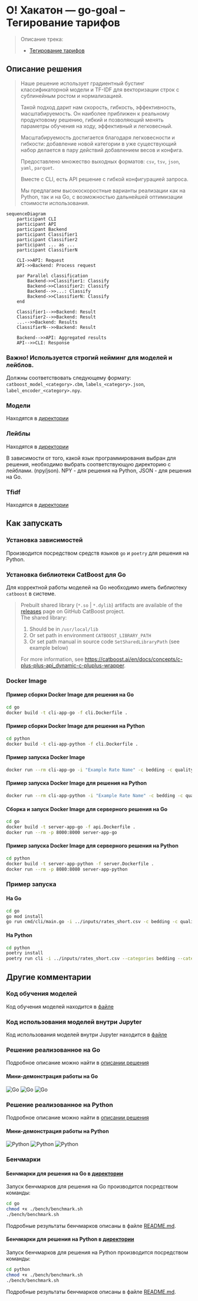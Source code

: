 # О! Хакатон — go-goal – Тегирование тарифов

> Описание трека:
>
> - [Тегирование тарифов](https://docs.ostrovok.tech/s/hackathon-track-2)

## Описание решения

> Наше решение использует градиентный бустинг классификаторной модели и TF-IDF для векторизации строк с сублинейным ростом и нормализацией.
>
> Такой подход дарит нам скорость, гибкость, эффективность, масштабируемость. Он наиболее приближен к реальному продуктовому решению, гибкий и позволяющий менять параметры обучения на ходу, эффективный и легковесный.
>
> Масштабируемость достигается благодаря легковесности и гибкости: добавление новой категории в уже существующий набор делается в пару действий добавлением весов и конфига.
>
> Предоставлено множество выходных форматов: `csv`, `tsv`, `json`, `yaml`, `parquet`.
>
> Вместе с CLI, есть API решение с гибкой конфигурацией запроса.
>
> Мы предлагаем высокоскоростные варианты реализации как на Python, так и на Go, с возможностью дальнейшей оптимизации стоимости использования.

```mermaid
sequenceDiagram
    participant CLI
    participant API
    participant Backend
    participant Classifier1
    participant Classifier2
    participant ... as ...
    participant ClassifierN

    CLI->>API: Request
    API->>Backend: Process request
    
    par Parallel classification
        Backend->>Classifier1: Classify
        Backend->>Classifier2: Classify
        Backend-->>...: Classify
        Backend->>ClassifierN: Classify
    end

    Classifier1-->>Backend: Result
    Classifier2-->>Backend: Result
    ...-->>Backend: Results
    ClassifierN-->>Backend: Result
    
    Backend-->>API: Aggregated results
    API-->>CLI: Response
```

### Важно! Используется строгий нейминг для моделей и лейблов.

Должны соответствовать следующему формату: `catboost_model_<category>.cbm`, `labels_<category>.json`, `label_encoder_<category>.npy`.

### Модели

Находятся в [директории](./artifacts/cbm)

### Лейблы

Находятся в [директории](./artifacts/labels)

В зависимости от того, какой язык программирования выбран для решения, необходимо выбрать соответствующую директорию с лейблами. (npy/json).
NPY - для решения на Python, JSON - для решения на Go.

### Tfidf

Находятся в [директории](./artifacts/tfidf)

## Как запускать

### Установка зависимостей

Производится посредством средств языков `go` и `poetry` для решения на Python.

### Установка библиотеки CatBoost для Go

Для корректной работы моделей на Go необходимо иметь библиотеку `catboost` в системе.

> Prebuilt shared library (`*.so` | `*.dylib`) artifacts are available of the [releases](https://github.com/catboost/catboost/releases) page on GitHub CatBoost project.\
> The shared library:
>
> 1. Should be in `/usr/local/lib`
> 2. Or set path in environment `CATBOOST_LIBRARY_PATH`
> 3. Or set path manual in source code `SetSharedLibraryPath` (see example below)
>
> For more information, see <https://catboost.ai/en/docs/concepts/c-plus-plus-api_dynamic-c-pluplus-wrapper>.

### Docker Image

#### Пример сборки Docker Image для решения на Go

```bash
cd go
docker build -t cli-app-go -f cli.Dockerfile .
```

#### Пример сборки Docker Image для решения на Python

```bash
cd python
docker build -t cli-app-python -f cli.Dockerfile .
```

#### Пример запуска Docker Image

```bash
docker run --rm cli-app-go -i "Example Rate Name" -c bedding -c quality
```

#### Пример запуска Docker Image для решения на Python

```bash
docker run --rm cli-app-python -i "Example Rate Name" -c bedding -c quality
```

#### Сборка и запуск Docker Image для серверного решения на Go

```bash
cd go
docker build -t server-app-go -f api.Dockerfile .
docker run --rm -p 8000:8000 server-app-go
```

#### Пример запуска Docker Image для серверного решения на Python

```bash
cd python
docker build -t server-app-python -f server.Dockerfile .
docker run --rm -p 8080:8080 server-app-python
```

### Пример запуска

#### На Go

```bash
cd go
go mod install
go run cmd/cli/main.go -i ../inputs/rates_short.csv -c bedding -c quality
```

#### На Python

```bash
cd python
poetry install
poetry run cli -i ../inputs/rates_short.csv --categories bedding --categories quality
```

## Другие комментарии

### Код обучения моделей

Код обучения моделей находится в [файле](./python/notebooks/data_analysis.ipynb)

### Код использования моделей внутри Jupyter

Код использования моделей внутри Jupyter находится в [файле](./python/notebooks/model_evaluation.ipynb)

### Решение реализованное на Go

Подробное описание можно найти в [описании решения](./go/README.md)

#### Мини-демонстрация работы на Go

![Go](./go/docs/file.gif)
![Go](./go/docs/stdout.gif)
![Go](./go/docs/format.gif)

### Решение реализованное на Python

Подробное описание можно найти в [описании решения](./python/README.md)

#### Мини-демонстрация работы на Python

![Python](./python/docs/stdout.gif)
![Python](./python/docs/file.gif)
![Python](./python/docs/format.gif)

### Бенчмарки

#### Бенчмарки для решения на Go в [директории](./go/bench)

Запуск бенчмарков для решения на Go производится посредством команды:

```bash
cd go
chmod +x ./bench/benchmark.sh
./bench/benchmark.sh
```

Подробные результаты бенчмарков описаны в файле [README.md](./go/bench/README.md).

#### Бенчмарки для решения на Python в [директории](./python/bench)

Запуск бенчмарков для решения на Python производится посредством команды:

```bash
cd python
chmod +x ./bench/benchmark.sh
./bench/benchmark.sh
```

Подробные результаты бенчмарков описаны в файле [README.md](./python/bench/README.md).
